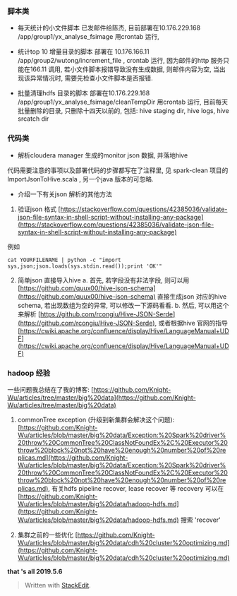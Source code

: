 ### 脚本类
* 每天统计的小文件脚本
已发邮件给陈杰, 目前部署在10.176.229.168 /app/group1/yx_analyse_fsimage 
用crontab 运行, 

* 统计top 10 增量目录的脚本
部署在 10.176.166.11 /app/group2/wutong/increment_file , crontab 运行, 因为邮件的http 服务只能在166.11 调用, 若小文件脚本报错导致没有生成数据, 则邮件内容为空, 当出现该异常情况时, 需要先检查小文件脚本是否报错. 

* 批量清理hdfs 目录的脚本
部署在10.176.229.168 /app/group1/yx_analyse_fsimage/cleanTempDir
用crontab 运行, 目前每天批量删除的目录, 只删除十四天以前的, 包括: hive staging dir, hive logs, hive srcatch dir

### 代码类
* 解析cloudera manager 生成的monitor json 数据, 并落地hive

代码需要注意的事项以及部署代码的步骤都写在了注释里, 见 spark-clean 项目的 ImportJsonToHive.scala , 另一个java 版本的可忽略. 

* 介绍一下有关json 解析的其他方法
1. 验证json 格式
[https://stackoverflow.com/questions/42385036/validate-json-file-syntax-in-shell-script-without-installing-any-package](https://stackoverflow.com/questions/42385036/validate-json-file-syntax-in-shell-script-without-installing-any-package)

例如
```
cat YOURFILENAME | python -c "import sys,json;json.loads(sys.stdin.read());print 'OK'"
```

2. 简单json 直接导入hive
a. 首先, 若字段没有非法字段, 则可以用
[https://github.com/quux00/hive-json-schema](https://github.com/quux00/hive-json-schema)
直接生成json 对应的hive schema, 若出现数组为空的异常, 可以修改一下源码看看. 
b. 然后, 可以用这个来解析 [https://github.com/rcongiu/Hive-JSON-Serde](https://github.com/rcongiu/Hive-JSON-Serde), 或者根据hive 官网的指导 [https://cwiki.apache.org/confluence/display/Hive/LanguageManual+UDF](https://cwiki.apache.org/confluence/display/Hive/LanguageManual+UDF)

### hadoop 经验
一些问题我总结在了我的博客: 
[https://github.com/Knight-Wu/articles/tree/master/big%20data](https://github.com/Knight-Wu/articles/tree/master/big%20data)

1. commonTree exception (升级到新集群会解决这个问题): 
[https://github.com/Knight-Wu/articles/blob/master/big%20data/Exception:%20Spark%20driver%20throw%20CommonTree%20ClassNotFoundEx%2C%20Executor%20throw%20block%20not%20have%20enough%20number%20of%20replicas.md](https://github.com/Knight-Wu/articles/blob/master/big%20data/Exception:%20Spark%20driver%20throw%20CommonTree%20ClassNotFoundEx%2C%20Executor%20throw%20block%20not%20have%20enough%20number%20of%20replicas.md), 
有关hdfs pipeline recover, lease recover 等 recovery 可以在[https://github.com/Knight-Wu/articles/blob/master/big%20data/hadoop-hdfs.md](https://github.com/Knight-Wu/articles/blob/master/big%20data/hadoop-hdfs.md) 搜索 'recover'

2. 集群之前的一些优化
[https://github.com/Knight-Wu/articles/blob/master/big%20data/cdh%20cluster%20optimizing.md](https://github.com/Knight-Wu/articles/blob/master/big%20data/cdh%20cluster%20optimizing.md)


**that 's all 
2019.5.6**
> Written with [StackEdit](https://stackedit.io/).
<!--stackedit_data:
eyJoaXN0b3J5IjpbODI3MTcyODYxLC0xNTExNDY2NjgxLC0xNj
MwMTYxNTk1LC0yMDU1OTUzNDk1XX0=
-->
